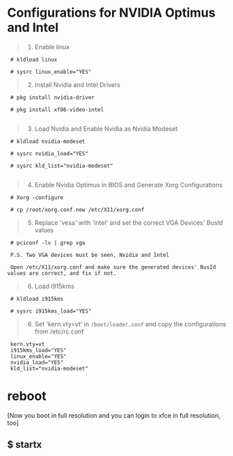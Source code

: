 # Configurations for NVIDIA Optimus and Intel


> 1. Enable linux

```
 # kldload linux

 # sysrc linux_enable="YES"

```

> 2. Install Nvidia and Intel Drivers

```
 # pkg install nvidia-driver

 # pkg install xf86-video-intel
	
```

> 3. Load Nvidia and Enable Nvidia as Nvidia Modeset

```
 # kldload nvidia-modeset

 # sysrc nvidia_load="YES"

 # sysrc kld_list="nvidia-modeset"
 
``` 

> 4. Enable Nvidia Optimus in BIOS and Generate Xorg Configurations

```
 # Xorg -configure

 # cp /root/xorg.conf.new /etc/X11/xorg.conf

```

> 5. Replace 'vesa' with 'intel' and set the correct VGA Devices' BusId values

```
 # pciconf -lv | grep vga

 P.S. Two VGA devices must be seen, Nvidia and Intel

 Open /etc/X11/xorg.conf and make sure the generated devices' BusId values are correct, and fix if not.

```

> 6. Load i915kms

```
 # kldload i915kms

 # sysrc i915kms_load="YES"
```

> 6. Set 'kern.vty=vt' in `/boot/loader.conf` and copy the configurations from /etc/rc.conf

```
 kern.vty=vt
 i915kms_load="YES"
 linux_enable="YES"
 nvidia_load="YES"
 kld_list="nvidia-modeset"

```

# reboot

[Now you boot in full resolution and you can login to xfce in full resolution, too]

$ startx
------------------------------------------
